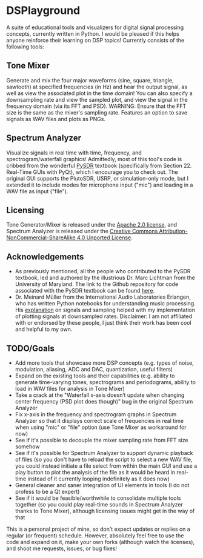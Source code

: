 # DSPlayground
A suite of educational tools and visualizers for digital signal processing concepts, currently written in Python. I would be pleased if this helps anyone reinforce their learning on DSP topics! Currently consists of the following tools:

## Tone Mixer
Generate and mix the four major waveforms (sine, square, triangle, sawtooth) at specified frequencies (in Hz) and hear the output signal, as well as view the associated plot in the time domain! You can also specify a downsampling rate and view the sampled plot, and view the signal in the frequency domain (via its FFT and PSD). WARNING: Ensure that the FFT size is the same as the mixer's sampling rate. Features an option to save signals as WAV files and plots as PNGs.

## Spectrum Analyzer
Visualize signals in real time with time, frequency, and spectrogram/waterfall graphics!  Admittedly, most of this tool's code is cribbed from the wonderful [PySDR](https://pysdr.org/) textbook (specifically from Section 22. Real-Time GUIs with PyQt), which I encourage you to check out. The original GUI supports the PlutoSDR, USRP, or simulation-only mode, but I extended it to include modes for microphone input ("mic") and loading in a WAV file as input ("file").

## Licensing
Tone Generator/Mixer is released under the [Apache 2.0 license](https://www.apache.org/licenses/LICENSE-2.0), and Spectrum Analyzer is released under the [Creative Commons Attribution-NonCommercial-ShareAlike 4.0 Unported License](https://creativecommons.org/licenses/by-nc-sa/4.0/).

## Acknowledgements
* As previously mentioned, all the people who contributed to the PySDR textbook, led and authored by the illustrious Dr. Marc Lichtman from the University of Maryland. The link to the Github repository for code associated with the PySDR textbook can be found [here](https://github.com/777arc/PySDR).
* Dr. Meinard Müller from the International Audio Laboratories Erlangen, who has written Python notebooks for understanding music processing. His [explanation](https://www.audiolabs-erlangen.de/resources/MIR/FMP/C0/C0.html) on signals and sampling helped with my implementation of plotting signals at downsampled rates.
Disclaimer: I am not affiliated with or endorsed by these people, I just think their work has been cool and helpful to my own.

## TODO/Goals
* Add more tools that showcase more DSP concepts (e.g. types of noise, modulation, aliasing, ADC and DAC, quantization, useful filters)
* Expand on the existing tools and their capabilities (e.g. ability to generate time-varying tones, spectrograms and periodograms, ability to load in WAV files for analysis in Tone Mixer)
* Take a crack at the "Waterfall x-axis doesn’t update when changing center frequency (PSD plot does though)" bug in the original Spectrum Analyzer
* Fix x-axis in the frequency and spectrogram graphs in Spectrum Analyzer so that it displays correct scale of frequencies in real time when using "mic" or "file" option (use Tone Mixer as workaround for now)
* See if it's possible to decouple the mixer sampling rate from FFT size somehow
* See if it's possible for Spectrum Analyzer to support dynamic playback of files (so you don't have to reload the script to select a new WAV file, you could instead initiate a file select from within the main GUI and use a play button to plot the analysis of the file as it would be heard in real-time instead of it currently looping indefinitely as it does now) 
* General cleaner and saner integration of UI elements in tools (I do not profess to be a Qt expert)
* See if it would be feasible/worthwhile to consolidate multiple tools together (so you could play real-time sounds in Spectrum Analyzer thanks to Tone Mixer), although licensing issues might get in the way of that

This is a personal project of mine, so don't expect updates or replies on a regular (or frequent) schedule. However, absolutely feel free to use the code and expand on it, make your own forks (although watch the licenses), and shoot me requests, issues, or bug fixes!

